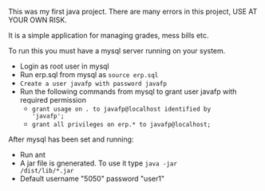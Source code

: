 This was my first java project. There are many errors in this project, USE AT YOUR OWN RISK.

It is a simple application for managing grades, mess bills etc.

To run this you must have a mysql server running on your system.

  - Login as root user in mysql
  - Run erp.sql from mysql as <code>source erp.sql</code>
  - <code>Create a user javafp with password javafp</code>
  - Run the following commands from mysql to grant user javafp with required permission
    - <code>grant usage on *.* to javafp@localhost identified by 'javafp';</code>
    - <code>grant all privileges on erp.* to javafp@localhost;</code>

After mysql has been set and running:

  - Run ant
  - A jar file is gnenerated. To use it type <code>java -jar <path to DataManager>/dist/lib/*.jar</code>
  - Default username "5050" password "user1"
